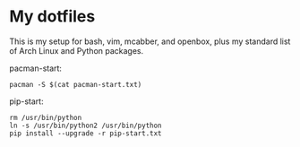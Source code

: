 # My dotfiles

This is my setup for bash, vim, mcabber, and openbox, plus my standard list of Arch Linux and Python packages.

pacman-start:

```
pacman -S $(cat pacman-start.txt)
```

pip-start:

```
rm /usr/bin/python
ln -s /usr/bin/python2 /usr/bin/python
pip install --upgrade -r pip-start.txt
```
